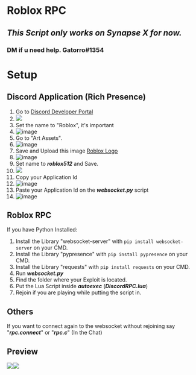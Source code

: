 # Roblox RPC
## _**This Script only works on Synapse X for now.**_
### DM if u need help. Gatorro#1354
# Setup
## Discord Application (Rich Presence)
1. Go to [Discord Developer Portal](https://discord.com/developers/applications/)
2. ![](https://live.staticflickr.com/65535/52532094987_7a4dd0f251_o.png)
3. Set the name to "Roblox", it's important
4. ![image](https://user-images.githubusercontent.com/118382938/204681125-537634f3-eff0-4cda-98c5-e4047e9b17f0.png)
5. Go to "Art Assets".
6. ![image](https://user-images.githubusercontent.com/118382938/204681345-0376d89f-eabc-4f52-9831-6258f3334159.png)
7. Save and Upload this image [Roblox Logo](https://live.staticflickr.com/65535/52532100362_be3f43ac66_o.png)
9. ![image](https://user-images.githubusercontent.com/118382938/204681553-1eb73d96-dc31-41a0-a3b9-1c99e1639636.png)
10. Set name to _**roblox512**_ and Save.
11. ![](https://live.staticflickr.com/65535/52532583646_6f7f4e5ef0_o.png)
12. Copy your Application Id
13. ![image](https://user-images.githubusercontent.com/118382938/204690233-5c7d9795-75b0-45eb-859f-cd8d3194e7a6.png)
14. Paste your Application Id on the _**websocket.py**_ script
15. ![image](https://user-images.githubusercontent.com/118382938/204690339-52a01cc3-ba63-4fe8-a44f-f5cb76256804.png)
## Roblox RPC
If you have Python Installed:
1. Install the Library "websocket-server" with ``pip install websocket-server`` on your CMD.
2. Install the Library "pypresence" with ``pip install pypresence`` on your CMD.
3. Install the Library "requests" with ``pip install requests`` on your CMD.
4. Run _**websocket.py**_
5. Find the folder where your Exploit is located.
6. Put the Lua Script inside _**autoexec**_ (_**DiscordRPC.lua**_)
7. Rejoin if you are playing while putting the script in.
## Others
If you want to connect again to the websocket without rejoining say "_**rpc.connect**_" or "_**rpc.c**_" (In the Chat)
## Preview
![](https://live.staticflickr.com/65535/52533056268_31327d24f6_o.png)![](https://live.staticflickr.com/65535/52532049382_2941ae2346_o.png)
